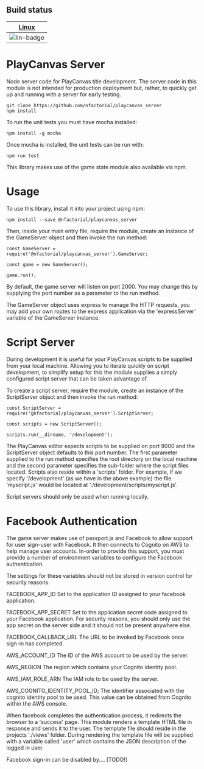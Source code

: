 ## Build status

| [Linux][lin-link] |
| :---------------: |
| ![lin-badge]      |

[lin-badge]: https://travis-ci.org/nfactorial/playcanvas_server.svg?branch=master "Travis build status"
[lin-link]:  https://travis-ci.org/nfactorial/playcanvas_server "Travis build status"

PlayCanvas Server
=================
Node server code for PlayCanvas title development.
The server code in this module is not intended for production
deployment but, rather, to quickly get up and running with a server
for early testing.

```
git clone https://github.com/nfactorial/playcanvas_server
npm install
```

To run the unit tests you must have mocha installed:

```
npm install -g mocha
```

Once mocha is installed, the unit tests can be run with:

```
npm run test
```

This library makes use of the game state module also available via
npm.

Usage
=====
To use this library, install it into your project using npm:
```
npm install --save @nfactorial/playcanvas_server
```
Then, inside your main entry file, require the module, create
an instance of the GameServer object and then invoke the run method:
```
const GameServer = require('@nfactorial/playcanvas_server').GameServer;

const game = new GameServer();

game.run();
```
By default, the game server will listen on port 2000. You may change
this by supplying the port number as a parameter to the run method.

The GameServer object uses express to manage the HTTP requests, you may
add your own routes to the express application via the 'expressServer'
variable of the GameServer instance.
 
Script Server
=============
During development it is useful for your PlayCanvas scripts to be
supplied from your local machine. Allowing you to iterate quickly on
script development, to simplify setup for this the module supplies
a simply configured script server that can be taken advantage of.

To create a script server, require the module, create an instance of
the ScriptServer object and then invoke the run method:
```
const ScriptServer = require('@nfactorial/playcanvas_server').ScriptServer;

const scripts = new ScriptServer();

scripts.run(__dirname, '/development');
```
The PlayCanvas editor expects scripts to be supplied on port 9000 and
the ScriptServer object defaults to this port number. The first
parameter supplied to the run method specifies the root directory on
the local machine and the second parameter specifies the sub-folder
where the script files located. Scripts also reside within a 'scripts'
folder. For example, if we specify '/development' (as we have in the
above example) the file 'myscript.js' would be located at
'./development/scripts/myscript.js'.

Script servers should only be used when running locally.

Facebook Authentication
=======================
The game server makes use of passport.js and Facebook to allow support
for user sign-user with Facebook. It then connects to Cognito on AWS to
help manage user accounts. In-order to provide this support, you must
provide a number of environment variables to configure the Facebook
authentication.

The settings for these variables should not be stored in version
control for security reasons.

FACEBOOK_APP_ID
Set to the application ID assigned to your facebook application.

FACEBOOK_APP_SECRET
Set to the application secret code assigned to your Facebook application.
For security reasons, you should only use the app secret on the server
side and it should not be present anywhere else. 

FACEBOOK_CALLBACK_URL
The URL to be invoked by Facebook once sign-in has completed.

AWS_ACCOUNT_ID
The ID of the AWS account to be used by the server.

AWS_REGION
The region which contains your Cognito identity pool.

AWS_IAM_ROLE_ARN
The IAM role to be used by the server.

AWS_COGNITO_IDENTITY_POOL_ID;
The identifier associated with the cognito identity pool to be used.
This value can be obtained from Cognito within the AWS console.

When facebook completes the authentication process, it redirects the
browser to a 'success' page. This module renders a template HTML file
in response and sends it to the user. The template file should reside
in the projects './views' folder. During rendering the template file
will be supplied with a variable called 'user' which contains the JSON
description of the logged in user.

Facebook sign-in can be disabled by.... [TODO!]
